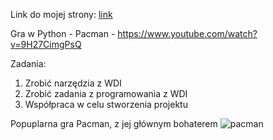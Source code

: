 Link do mojej strony: [link](https://sszkarlat.github.io/wdi/)

Gra w Python - Pacman - https://www.youtube.com/watch?v=9H27CimgPsQ

Zadania:
1) Zrobić narzędzia z WDI
2) Zrobić zadania z programowania z WDI
3) Współpraca w celu stworzenia projektu

Popuplarna gra Pacman, z jej głównym bohaterem
![pacman](https://user-images.githubusercontent.com/115925925/210133484-67ddf3f1-1fb7-4000-82cf-b5088110fdff.png)
